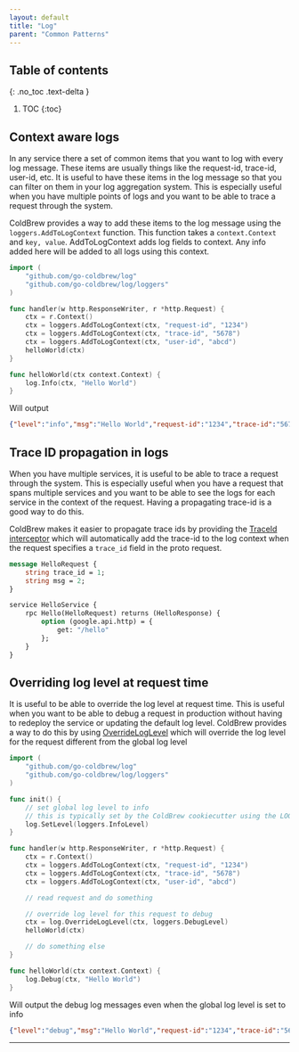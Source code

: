 ```yaml
---
layout: default
title: "Log"
parent: "Common Patterns"
---
```

## Table of contents
{: .no_toc .text-delta }

1. TOC
{:toc}

## Context aware logs

In any service there a set of common items that you want to log with every log message. These items are usually things like the request-id, trace-id, user-id, etc. It is useful to have these items in the log message so that you can filter on them in your log aggregation system. This is especially useful when you have multiple points of logs and you want to be able to trace a request through the system.

ColdBrew provides a way to add these items to the log message using the `loggers.AddToLogContext` function. This function takes a `context.Context` and `key, value`. AddToLogContext adds log fields to context. Any info added here will be added to all logs using this context.

```go
import (
    "github.com/go-coldbrew/log"
    "github.com/go-coldbrew/log/loggers"
)

func handler(w http.ResponseWriter, r *http.Request) {
    ctx = r.Context()
    ctx = loggers.AddToLogContext(ctx, "request-id", "1234")
    ctx = loggers.AddToLogContext(ctx, "trace-id", "5678")
    ctx = loggers.AddToLogContext(ctx, "user-id", "abcd")
    helloWorld(ctx)
}

func helloWorld(ctx context.Context) {
    log.Info(ctx, "Hello World")
}
```

Will output

```json
{"level":"info","msg":"Hello World","request-id":"1234","trace-id":"5678","user-id":"abcd","@timestamp":"2020-05-04T15:04:05.000Z"}
```

## Trace ID propagation in logs

When you have multiple services, it is useful to be able to trace a request through the system. This is especially useful when you have a request that spans multiple services and you want to be able to see the logs for each service in the context of the request. Having a propagating trace-id is a good way to do this.

ColdBrew makes it easier to propagate trace ids by providing the [TraceId interceptor] which will automatically add the trace-id to the log context when the request specifies a `trace_id` field in the proto request.

```proto
message HelloRequest {
    string trace_id = 1;
    string msg = 2;
}

service HelloService {
    rpc Hello(HelloRequest) returns (HelloResponse) {
        option (google.api.http) = {
            get: "/hello"
        };
    }
}
```

## Overriding log level at request time

It is useful to be able to override the log level at request time. This is useful when you want to be able to debug a request in production without having to redeploy the service or updating the default log level. ColdBrew provides a way to do this by using [OverrideLogLevel] which will override the log level for the request different from the global log level


```go
import (
    "github.com/go-coldbrew/log"
    "github.com/go-coldbrew/log/loggers"
)

func init() {
    // set global log level to info
    // this is typically set by the ColdBrew cookiecutter using the LOG_LEVEL environment variable
    log.SetLevel(loggers.InfoLevel)
}

func handler(w http.ResponseWriter, r *http.Request) {
    ctx = r.Context()
    ctx = loggers.AddToLogContext(ctx, "request-id", "1234")
    ctx = loggers.AddToLogContext(ctx, "trace-id", "5678")
    ctx = loggers.AddToLogContext(ctx, "user-id", "abcd")

    // read request and do something

    // override log level for this request to debug
    ctx = log.OverrideLogLevel(ctx, loggers.DebugLevel)
    helloWorld(ctx)

    // do something else
}

func helloWorld(ctx context.Context) {
    log.Debug(ctx, "Hello World")
}

```

Will output the debug log messages even when the global log level is set to info

```json
{"level":"debug","msg":"Hello World","request-id":"1234","trace-id":"5678","user-id":"abcd","@timestamp":"2020-05-04T15:04:05.000Z"}
```

---
[TraceId interceptor]: https://pkg.go.dev/github.com/go-coldbrew/interceptors#TraceIdInterceptor
[go-coldbrew/tracing]: https://pkg.go.dev/github.com/go-coldbrew/tracing
[ColdBrew cookiecutter]: /getting-started
[interceptors]: https://pkg.go.dev/github.com/go-coldbrew/interceptors
[UseColdBrewServcerInterceptors]: https://pkg.go.dev/github.com/go-coldbrew/interceptors#UseColdBrewServerInterceptors
[OverrideLogLevel]: https://github.com/go-coldbrew/log#func-overrideloglevel
